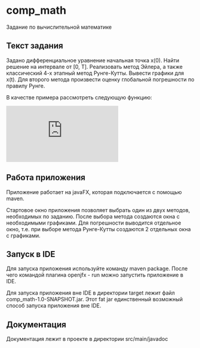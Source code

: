 # comp_math
Задание по вычислительной математике

## Текст задания 

Задано дифференциальное уравнение начальная точка x(0). Найти решение на интервале от [0, T]. Реализовать метод Эйлера, а также классический 4-х этапный метод Рунге-Кутты.
Вывести графики для x(t). Для второго метода произвести оценку глобальной погрешности по правилу Рунге.

В качестве примера рассмотреть следующую функцию:

![](https://latex.codecogs.com/gif.latex?e%5E%7Bsin%28x%29%7D%5Ccdot%20atan%282%5Ccdot%20x%5E%7B2%7D%29) 

## Работа приложения

Приложение работает на javaFX, которая подключается с помощью maven.  

Стартовое окно приложения позволяет выбрать один из двух методов, необходимых по заданию. После выбора метода создаются окна с необходимыми графиками.
Для погрешности выводится отдельное окно, т.е. при выборе метода Рунге-Кутты создаются 2 отдельных окна с графиками. 

## Запуск в IDE

Для запуска приложения используйте команду maven package. После чего командой плагина openjfx - run можно запустить приложение в IDE.

Для запуска приложения вне IDE в директории target лежит файл comp_math-1.0-SNAPSHOT.jar.
Этот fat jar единственный возможный способ запуска приложения вне IDE.

## Документация

Документация лежит в проекте в директории src/main/javadoc

